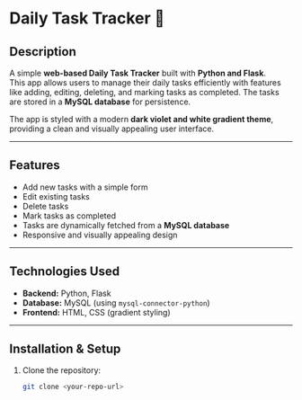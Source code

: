 # Daily Task Tracker 📝

## Description
A simple **web-based Daily Task Tracker** built with **Python and Flask**.  
This app allows users to manage their daily tasks efficiently with features like adding, editing, deleting, and marking tasks as completed. The tasks are stored in a **MySQL database** for persistence.  

The app is styled with a modern **dark violet and white gradient theme**, providing a clean and visually appealing user interface.  

---

## Features
- Add new tasks with a simple form  
- Edit existing tasks  
- Delete tasks  
- Mark tasks as completed  
- Tasks are dynamically fetched from a **MySQL database**  
- Responsive and visually appealing design  

---

## Technologies Used
- **Backend:** Python, Flask  
- **Database:** MySQL (using `mysql-connector-python`)  
- **Frontend:** HTML, CSS (gradient styling)  

---

## Installation & Setup
1. Clone the repository:
   ```bash
   git clone <your-repo-url>
